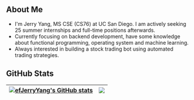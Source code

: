 <!-- ## Welcome -->

## About Me

- I'm Jerry Yang, MS CSE (CS76) at UC San Diego. I am actively seeking 25 summer internships and full-time positions afterwards.
- Currently focusing on backend development, have some knowledge about functional programming, operating system and machine learning.
- Always interested in building a stock trading bot using automated trading strategies. <!-- You can find me @... in https://www.quantconnect.com/ -->

## GitHub Stats

| <a href="https://github.com/efJerryYang/"><img align="center" src="https://github-readme-stats.vercel.app/api?username=efJerryYang&count_private=true&show_icons=true&hide_border=true&theme=default" alt="efJerryYang's GitHub stats" /></a> | <a href="https://github.com/efJerryYang/"><img align="center" src="https://github-readme-stats.vercel.app/api/top-langs/?username=efJerryYang&hide=jupyter%20notebook,assembly&langs_count=6&layout=compact&hide_border=true" /></a>|
| ----------------- | ----------------- |

<!-- [![Ashutosh's github activity graph](https://github-readme-activity-graph.cyclic.app/graph?username=efJerryYang&theme=github-light&bg_color=fafafa&area=true&area_color=74c1ff)](https://github.com/ashutosh00710/github-readme-activity-graph) -->
<!--
https://github.com/abhisheknaiidu/awesome-github-profile-readme
https://github.com/anuraghazra/github-readme-stats -->

<!--
## Quant Connect

### Backtest
-->
<!-- <script src='https://www.quantconnect.com/terminal/backtest.js?sid=6aff58f34f544ef36eda9fa1dd215f05'></script> -->

<!-- ![[Strategy Equity Chart](https://www.efjerryyang.top/qc-backtesting-results/)](./assets/StockChart.png) -->
<!-- <a href="https://www.efjerryyang.top/qc-backtesting-results/"><img src="./assets/StockChart.png" alt="StockChart" width="90%"/></a> -->

<!--
### Live Trading

TODO
-->
